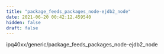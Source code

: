 ```yaml
---
title: "package_feeds_packages_node-ejdb2_node"
date: 2021-06-20 00:42:12.459540
hidden: false
draft: false
---
```


ipq40xx/generic/package_feeds_packages_node-ejdb2_node

